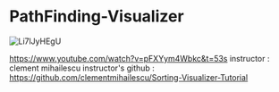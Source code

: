 # PathFinding-Visualizer

![Li7lJyHEgU](https://user-images.githubusercontent.com/48829883/106462453-72b3d100-64d9-11eb-937f-0eefe629b9a7.gif)


https://www.youtube.com/watch?v=pFXYym4Wbkc&t=53s
instructor : clement mihailescu
instructor's github : https://github.com/clementmihailescu/Sorting-Visualizer-Tutorial